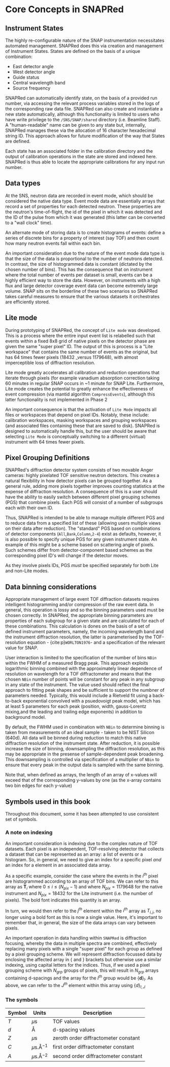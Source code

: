 # Core Concepts in SNAPRed

## Instrument States

The highly re-configurable nature of the SNAP instrumentation necessitates automated management. SNAPRed does this via creation and management of Instrument States. States are defined on the basis of a unique combination:

* East detector angle
* West detector angle
* Guide status
* Central wavelength band
* Source frequency

SNAPRed can automatically identify state, on the basis of a provided run number, via accessing the relevant process variables stored in the logs of the corresponding raw data file. SNAPRed can also create and instantiate a new state automatically, although this functionality is limited to users who have write privilege to the `/SNS/SNAP/shared` directory (i.e. Beamline Staff). A "human-readable" name can be given to any state but, internally, SNAPRed manages these via the allocation of 16 character hexadecimal string ID. This approach allows for future modification of the way that States are defined.

Each state has an associated folder in the calibration directory and the output of calibration operations in the state are stored and indexed here. SNAPRed is thus able to locate the appropriate calibrations for any input run number.  

## Data types

At the SNS, neutron data are recorded in event mode, which should be considered the native data type. Event mode data are essentially arrays that record a set of properties for each detected neutron. These properties are the neutron's time-of-flight, the id of the pixel in which it was detected and the ID of the pulse from which it was generated (this latter can be converted to a "wall clock" time).  

An alternate mode of storing data is to create histograms of events: define a series of discrete bins for a property of interest (say TOF) and then count how many neutron events fall within each bin. 

An important consideration due to the nature of the event mode data type is that the size of the data is proportional to the number of neutrons detected. In contrast, the size of histogrammed data is constant (dictated by the chosen number of bins). This has the consequence that on instrument where the total number of events per dataset is small, events can be a highly efficient way to store the data. However, on instruments with a high flux and large detector coverage event data can become extremely large volume. SNAP sits on the borderline of these two scenarios so SNAPRed takes careful measures to ensure that the various datasets it orchestrates are efficiently stored.    


## Lite mode

During prototyping of SNAPRed, the concept of `Lite mode` was developed. This is a process where the entire input event list is relabelled such that events within a fixed 8x8 grid of native pixels on the detector phase are given the same "super pixel" ID. The output of this is process is a "Lite workspace" that contains the same number of events as the original, but has 64 times fewer pixels (18432 _versus 1179648), with almost imperceptible loss of diffraction resolution.

Lite mode greatly accelerates all calibration and reduction operations that iterate through pixels (for example vanadium absorption correction taking 60 minutes in regular SNAP occurs in ~1 minute for SNAP Lite. Furthermore, Lite mode creates the potential to greatly enhance the effectiveness of event compression (via mantid algorithm `CompressEvents`), although this latter functionality is not implemented in Phase 2

An important consequence is that the activation of `Lite Mode` impacts all files or workspaces that depend on pixel IDs. Notably, these include: calibration workspaces, masking workspaces and grouping workspaces (and associated files containing these that are saved to disk). SNAPRed is designed to automatically handle this, but the user should be aware that selecting `Lite Mode` is conceptually switching to a different (virtual) instrument with 64 times fewer pixels.

## Pixel Grouping Definitions

SNAPRed's diffraction detector system consists of two movable Anger cameras: highly pixelated TOF sensitive neutron detectors. This creates a natural flexibility in how detector pixels can be grouped together. As a general rule, adding more pixels together improves counting statistics at the expense of diffraction resolution. A consequence of this is a user should have the ability to easily switch between different pixel grouping schemes (PGS) that combine pixels. Each PGS will consist of a number of subgroups each with their own ID.

Thus, SNAPRed is intended to be able to manage multiple different PGS and to reduce data from a specified list of these (allowing users multiple views on their data after reduction). The "standard" PGS based on combinations of detector components (`All`,`Bank`,`Column`,`2-4`) exist as defaults, however, it is also possible to specify unique PGS for any given instrument state. An example of this might be a scheme based on scattering angle of pixels. Such schemes differ from detector-component based schemes as the corresponding pixel ID's will change if the detector moves. 

As they involve pixels IDs, PGS _must_ be specified separately for both Lite and non-Lite modes. 

## Data binning considerations

Appropriate management of large event TOF diffraction datasets requires intelligent histogramming and/or compression of the raw event data. In general, this operation is lossy and so the binning parameters used must be chosen correctly. In SNAPRed, the appropriate binning parameters are properties of each subgroup for a given state and are calculated for each of these combinations. This calculation is dones on the basis of a set of defined instrument parameters, namely, the incoming wavelength band and the instrument diffraction resolution, the latter is parameterised by the TOF-resolution equation - {cite:p}`WORLTON1976`- and a specification of the relevant value for SNAP.

User interaction is limited to the specification of the number of bins `NBin` within the FWHM of a measured Bragg peak. This approach exploits logarithmic binning combined with the approximately linear dependence of resolution on wavelength for a TOF diffractometer and means that the chosen `NBin` number of points will be constant for any peak in any subgroup in any state of the instrument. The value used should reflect the final approach to fitting peak shapes and be sufficient to support the numbner of parameters needed. Typically, this would include a Rietveld fit using a back-to-back exponential convolved with a psuedovoigt peak model, which has at least 5 parameters for each peak (position, width, gauss-Lorentz mixing,and the leading and trailing edge exponents) in addition to background model. 

By default, the FWHM used in combination with `NBin` to determine binning is taken from measurements of an ideal sample - taken to be NIST Silicon (640d). All data will be binned during reduction to match this native diffraction resolution of the instrument state. After reduction, it is possible increase the size of binning, downsampling the diffraction resolution, as this may be appropriate in the presense of sample-dependent peak broadening. This downsampling is controlled via specification of a multiplier of `NBin` to ensure that every peak in the output data is sampled with the same binning.

Note that, when defined as arrays, the length of an array of x-values will exceed that of the corresponding y-values by one (as the x-array contains two bin edges for each y-value) 

## Symbols used in this book

Throughout this document, some it has been attempted to use consistent set of symbols. 

### A note on indexing

An important consideration is indexing due to the complex nature of TOF datasets. Each pixel is an independent, TOF-resolving detector that collects a dataset that can be represented as an array: a list of events or a histogram. So, in general, we need to give an index for a specific pixel _and_ an index for a element in an associated data array.

As a specific example, consider the case where the events in the $i^{th}$ pixel are histogrammed according to an array of TOF bins. We can refer to this array as $\mathbf{T}_i$ where $0\leq i \leq (N_{pix}-1)$ and where $N_{pix}=1179648$ for the native instrument and $N_{pix}=18432$ for the Lite instrument (i.e. the number of pixels). The bold font indicates this quantity is an array.

In turn, we would then refer to the $j^{th}$ element within the $i^{th}$ array as $T_{i,j}$, no longer using a bold font as this is now a single value. Here, it's important to remember that, in general, the size of the data arrays can vary between pixels.    

An important operation in data handling within `SNAPRed` is diffraction focusing, whereby the data in multiple spectra are combined, effectively replacing many pixels with a single "super pixel" for each group as defined by a pixel grouping scheme. We will represent diffraction focussed data by enclosing the affected array in $\{$ and $\}$ brackets but otherwise use a similar indexing, using capital letters for the indices. Thus, if we used a pixel grouping scheme with $N_{grp}$ groups of pixels, this will result in $N_{grp}$ arrays containing d-spacings and the array for the $I^{th}$ group would be $\{\mathbf{d}\}_I$. As above, we can refer to the $J^{th}$ element within this array using $\{d\}_{I,J}$

### The symbols

| Symbol       | Units         | Description |
|-------       |-------        |-------------|
|$T$  | $\mu$s        | TOF values|
|$d$  | Å        | d-spacing values|
|$Z$  | $\mu$s          | zeroth order diffractometer constant |
|$C$  | $\mu$s.Å$^{-1}$          | first order diffractometer constant |
|$A$  | $\mu$s.Å$^{-2}$          | second order diffractometer constant |  

